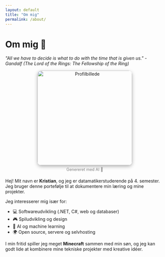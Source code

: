 ```yaml
---
layout: default
title: "Om mig"
permalink: /about/
---
```


# Om mig 👋

_"All we have to decide is what to do with the time that is given us." - Gandalf (The Lord of the Rings: The Fellowship of the Ring)_

<figure style="text-align: center;">
  <img src="{{ '/assets/img/profile-fantasy.jpg' | relative_url }}"
       alt="Profilbillede" width="300"
       style="border-radius:12px; box-shadow:0 4px 12px rgba(0,0,0,.3);">
  <figcaption style="font-size:.9em;color:gray;margin-top:6px;margin-bottom:20px;">
    Genereret med AI 🎨
  </figcaption>
</figure>

Hej! Mit navn er **Kristian**, og jeg er datamatikerstuderende på 4. semester.
Jeg bruger denne portefølje til at dokumentere min læring og mine projekter.

Jeg interesserer mig især for:

- 💻 Softwareudvikling (.NET, C#, web og databaser)
- 🎮 Spiludvikling og design
- 🤖 AI og machine learning
- 🌍 Open source, servere og selvhosting

I min fritid spiller jeg meget **Minecraft** sammen med min søn,
og jeg kan godt lide at kombinere mine tekniske projekter med kreative idéer.
